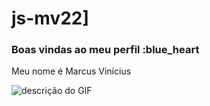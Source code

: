 # js-mv22]

### Boas vindas ao meu perfil :blue_heart

Meu nome é Marcus Vinícius

![descrição do GIF](https://tenor.com/pt-BR/view/spfc-luciano-spfc-luciano-gol-gif-19046434)
